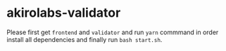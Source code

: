 # akirolabs-validator

Please first get `frontend` and `validator` and run `yarn` commmand in order install all dependencies and finally run `bash start.sh`.
